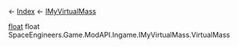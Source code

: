 ← [Index](Api-Index) ← [IMyVirtualMass](SpaceEngineers.Game.ModAPI.Ingame.IMyVirtualMass)

[float](System.Single) float SpaceEngineers.Game.ModAPI.Ingame.IMyVirtualMass.VirtualMass